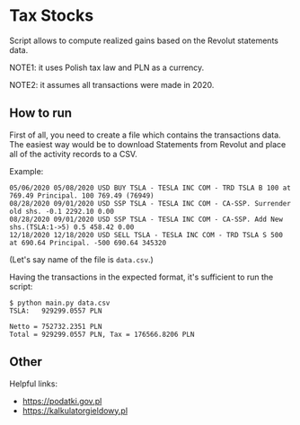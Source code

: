 # Tax Stocks

Script allows to compute realized gains based on the Revolut statements data.

NOTE1: it uses Polish tax law and PLN as a currency.

NOTE2: it assumes all transactions were made in 2020.

## How to run

First of all, you need to create a file which contains the transactions data.
The easiest way would be to download Statements from Revolut and place all
of the activity records to a CSV.

Example:
```
05/06/2020 05/08/2020 USD BUY TSLA - TESLA INC COM - TRD TSLA B 100 at 769.49 Principal. 100 769.49 (76949)
08/28/2020 09/01/2020 USD SSP TSLA - TESLA INC COM - CA-SSP. Surrender old shs. -0.1 2292.10 0.00
08/28/2020 09/01/2020 USD SSP TSLA - TESLA INC COM - CA-SSP. Add New shs.(TSLA:1->5) 0.5 458.42 0.00
12/18/2020 12/18/2020 USD SELL TSLA - TESLA INC COM - TRD TSLA S 500 at 690.64 Principal. -500 690.64 345320
```

(Let's say name of the file is `data.csv`.)

Having the transactions in the expected format, it's sufficient to run the script:
```
$ python main.py data.csv
TSLA: 	929299.0557 PLN

Netto =	752732.2351 PLN
Total = 929299.0557 PLN, Tax = 176566.8206 PLN
```

## Other

Helpful links:
 - https://podatki.gov.pl
 - https://kalkulatorgieldowy.pl

